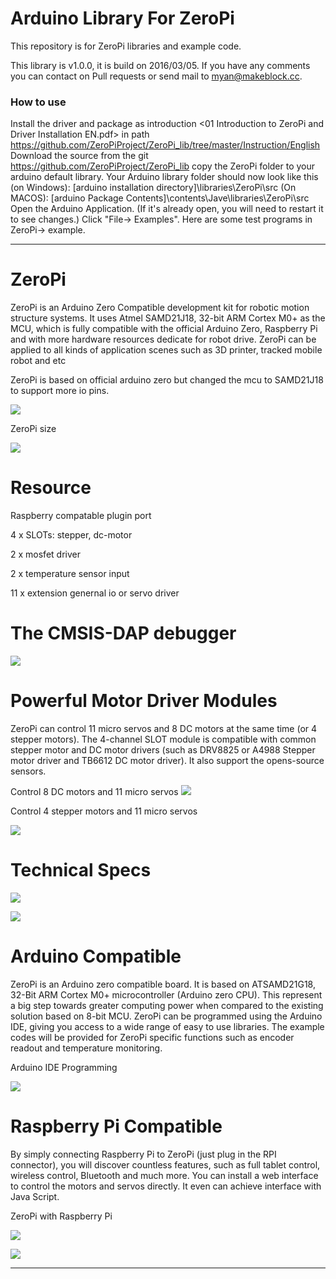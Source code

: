 # Arduino Library For ZeroPi
This repository is for ZeroPi libraries and example code.

This library is v1.0.0, it is build on 2016/03/05. If you have any comments you can contact on Pull requests or send mail to myan@makeblock.cc.

### How to use

Install the driver and package as introduction <01 Introduction to ZeroPi and Driver Installation EN.pdf> in path https://github.com/ZeroPiProject/ZeroPi_lib/tree/master/Instruction/English
Download the source from the git https://github.com/ZeroPiProject/ZeroPi_lib
copy the ZeroPi folder to your arduino default library. Your Arduino library folder should now look like this
(on Windows): [arduino installation directory]\libraries\ZeroPi\src
(On MACOS): [arduino Package Contents]\contents\Jave\libraries\ZeroPi\src
Open the Arduino Application. (If it's already open, you will need to restart it to see changes.)
Click "File-> Examples". Here are some test programs in ZeroPi-> example.

-----------------

# ZeroPi
ZeroPi is an Arduino Zero Compatible development kit for robotic motion structure systems. It uses Atmel SAMD21J18, 32-bit ARM Cortex M0+ as the MCU, which is fully compatible with the official Arduino Zero, Raspberry Pi and with more hardware resources dedicate for robot drive. ZeroPi can be applied to all kinds of application scenes such as 3D printer, tracked mobile robot and etc

ZeroPi is based on official arduino zero but changed the mcu to SAMD21J18 to support more io pins.

![](http://i.imgur.com/v8Zns1a.png)

ZeroPi size

![](http://i.imgur.com/QMah5YA.png)
# Resource

Raspberry compatable plugin port

4 x SLOTs: stepper, dc-motor

2 x mosfet driver

2 x temperature sensor input

11 x extension genernal io or servo driver

# The CMSIS-DAP debugger
![](http://i.imgur.com/Xu6gvPG.png)
# Powerful Motor Driver Modules
ZeroPi can control 11 micro servos and 8 DC motors at the same time (or 4 stepper motors). The 4-channel SLOT module is compatible with common stepper motor and DC motor drivers (such as DRV8825 or A4988 Stepper motor driver and TB6612 DC motor driver). It also support the opens-source sensors.

Control 8 DC motors and 11 micro servos
![](http://i.imgur.com/t6cK1ZC.gif)

Control 4 stepper motors and 11 micro servos

![](http://i.imgur.com/6o5QVsD.gif)



# Technical Specs

![](http://i.imgur.com/XcjDVrn.jpg)

![](http://i.imgur.com/kxzg2lp.jpg)
# Arduino Compatible

ZeroPi is an Arduino zero compatible board. It is based on ATSAMD21G18, 32-Bit ARM Cortex M0+ microcontroller (Arduino zero CPU). This represent a big step towards greater computing power when compared to the existing solution based on 8-bit MCU. ZeroPi can be programmed using the Arduino IDE, giving you access to a wide range of easy to use libraries. The example codes will be provided for ZeroPi specific functions such as encoder readout and temperature monitoring.

Arduino IDE Programming

![](http://i.imgur.com/utc0b9r.jpg)
# Raspberry Pi Compatible

By simply connecting Raspberry Pi to ZeroPi (just plug in the RPI connector), you will discover countless features, such as full tablet control, wireless control, Bluetooth and much more. You can install a web interface to control the motors and servos directly. It even can achieve interface with Java Script.

ZeroPi with Raspberry Pi

![](http://i.imgur.com/ymk4XEn.jpg)

![](http://i.imgur.com/6gnuXR4.gif)



--------






